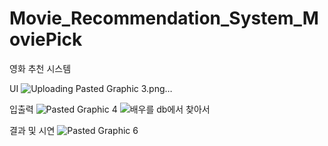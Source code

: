 # Movie_Recommendation_System_MoviePick
영화 추천 시스템

UI
![Uploading Pasted Graphic 3.png…]()

입출력
![Pasted Graphic 4](https://github.com/user-attachments/assets/4bfee7fd-077b-4d5f-bcdf-86a79e2e195a)
![배우를 db에서 찾아서](https://github.com/user-attachments/assets/dada4662-3095-4323-b762-1c8140fe4e00)

결과 및 시연
![Pasted Graphic 6](https://github.com/user-attachments/assets/0e1d0605-cf1f-449f-976e-6899f2826259)

